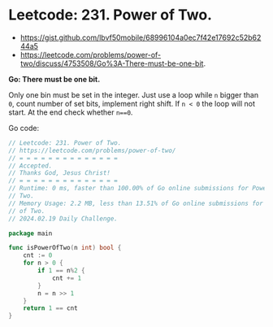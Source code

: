 # Leetcode: 231. Power of Two.

- https://gist.github.com/lbvf50mobile/68996104a0ec7f42e17692c52b6244a5
- https://leetcode.com/problems/power-of-two/discuss/4753508/Go%3A-There-must-be-one-bit.

**Go: There must be one bit.**

Only one bin must be set in the integer. Just use a loop while `n` bigger than
`0`, count number of set bits, implement right shift. If `n < 0` the loop will
not start. At the end check whether `n==0`.

Go code:
```Go
// Leetcode: 231. Power of Two.
// https://leetcode.com/problems/power-of-two/
// = = = = = = = = = = = = = =
// Accepted.
// Thanks God, Jesus Christ!
// = = = = = = = = = = = = = =
// Runtime: 0 ms, faster than 100.00% of Go online submissions for Power of
// Two.
// Memory Usage: 2.2 MB, less than 13.51% of Go online submissions for Power
// of Two.
// 2024.02.19 Daily Challenge.

package main

func isPowerOfTwo(n int) bool {
	cnt := 0
	for n > 0 {
		if 1 == n%2 {
			cnt += 1
		}
		n = n >> 1
	}
	return 1 == cnt
}
```
